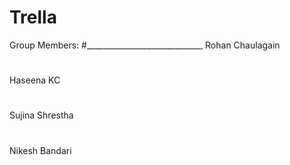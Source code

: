 # Trella

Group Members:
#_____________________________
Rohan Chaulagain
#
Haseena KC
#
Sujina Shrestha
#
Nikesh Bandari
